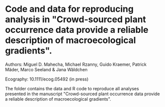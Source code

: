 # Code and data for reproducing analysis in "Crowd-sourced plant occurrence data provide a reliable description of macroecological gradients".

Authors: Miguel D. Mahecha, Michael Rzanny, Guido Kraemer, Patrick Mäder, Marco Seeland & Jana Wäldchen

Ecography: 10.1111/ecog.05492 (in press)

The folder contains the data and R code to reproduce all analyses presented in the manuscript "Crowd-sourced plant occurrence data provide a reliable description of macroecological gradients".
